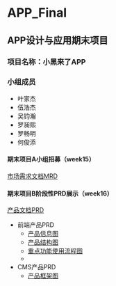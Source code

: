 # APP_Final

## APP设计与应用期末项目

### 项目名称：小黑来了APP

### 小组成员
- 叶家杰
- 伍浩杰
- 吴钧瀚
- 罗昶熙
- 罗畅明
- 何俊添

#### 期末项目A小组招募（week15）
[市场需求文档MRD](https://github.com/Yejiejie/APP_Final/blob/master/MRD.md)

#### 期末项目B阶段性PRD展示（week16）
[产品文档PRD](https://github.com/Yejiejie/APP_Final/blob/master/PRD.md)

- 前端产品PRD
  - [产品信息图](https://github.com/Yejiejie/APP_Final/blob/master/%E4%BA%A7%E5%93%81%E4%BF%A1%E6%81%AF%E5%9B%BE.png)
  - [产品结构图](https://github.com/Yejiejie/APP_Final/blob/master/%E4%BA%A7%E5%93%81%E7%BB%93%E6%9E%84%E5%9B%BE.png)
  - [重点功能使用流程图](https://yejiejie.github.io/APP_Final/APP_team/index.html#g=1&p=%E9%87%8D%E7%82%B9%E5%8A%9F%E8%83%BD%E4%BD%BF%E7%94%A8%E6%B5%81%E7%A8%8B%E5%9B%BE)
  - 
- CMS产品PRD
  - [产品框架图](https://yejiejie.github.io/APP_Final/APP_CMS/start.html#g=1&p=index)
  
